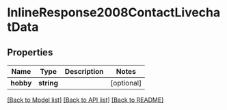 # InlineResponse2008ContactLivechatData

## Properties
Name | Type | Description | Notes
------------ | ------------- | ------------- | -------------
**hobby** | **string** |  | [optional] 

[[Back to Model list]](../../README.md#documentation-for-models) [[Back to API list]](../../README.md#documentation-for-api-endpoints) [[Back to README]](../../README.md)


